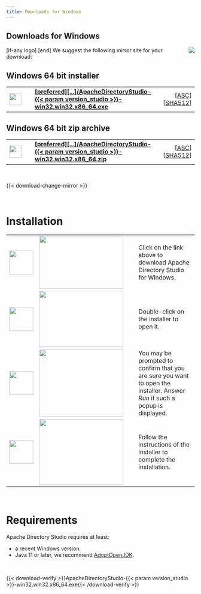 ```yaml
---
title: Downloads for Windows
---
```


## Downloads for Windows

<p>
    [if-any logo]
    <a href="[link]"><img align="right" src="[logo]" border="0" /></a>
    [end]
    We suggest the following mirror site for your download:
</p>

## Windows 64 bit installer

<p>
    <div class="download">
        <table width="100%" class="noBorder">
            <tr>
                <td>
                    <a href="[preferred]directory/studio/{{< param version_studio >}}/ApacheDirectoryStudio-{{< param version_studio >}}-win32.win32.x86_64.exe">
                        <img src="/images/download.png" width="32" height="32" border="0"/>
                    </a>
                </td>
                <td>&nbsp;</td>
                <td>
                    <a href="[preferred]directory/studio/{{< param version_studio >}}/ApacheDirectoryStudio-{{< param version_studio >}}-win32.win32.x86_64.exe">
                        <strong>
                            [preferred]&#91;...&#93;/ApacheDirectoryStudio-{{< param version_studio >}}-win32.win32.x86_64.exe
                        </strong>
                    </a>
                </td>
                <td align="right">
                    [<a href="https://downloads.apache.org/directory/studio/{{< param version_studio >}}/ApacheDirectoryStudio-{{< param version_studio >}}-win32.win32.x86_64.exe.asc">ASC</a>]
                    [<a href="https://downloads.apache.org/directory/studio/{{< param version_studio >}}/ApacheDirectoryStudio-{{< param version_studio >}}-win32.win32.x86_64.exe.sha512">SHA512</a>]
                </td>
            </tr>
        </table>
    </div>
</p>

## Windows 64 bit zip archive

<p>
    <div class="download">
        <table width="100%" class="noBorder">
            <tr>
                <td>
                    <a href="[preferred]directory/studio/{{< param version_studio >}}/ApacheDirectoryStudio-{{< param version_studio >}}-win32.win32.x86_64.zip">
                        <img src="/images/download.png" width="32" height="32" border="0"/>
                    </a>
                </td>
                <td>&nbsp;</td>
                <td>
                    <a href="[preferred]directory/studio/{{< param version_studio >}}/ApacheDirectoryStudio-{{< param version_studio >}}-win32.win32.x86_64.zip">
                        <strong>
                            [preferred]&#91;...&#93;/ApacheDirectoryStudio-{{< param version_studio >}}-win32.win32.x86_64.zip
                        </strong>
                    </a>
                </td>
                <td align="right">
                    [<a href="https://downloads.apache.org/directory/studio/{{< param version_studio >}}/ApacheDirectoryStudio-{{< param version_studio >}}-win32.win32.x86_64.zip.asc">ASC</a>]
                    [<a href="https://downloads.apache.org/directory/studio/{{< param version_studio >}}/ApacheDirectoryStudio-{{< param version_studio >}}-win32.win32.x86_64.zip.sha512">SHA512</a>]
                </td>
            </tr>
        </table>
    </div>
</p>

<p>&nbsp;</p>

{{< download-change-mirror >}}

<p>&nbsp;</p>

# Installation
                    
<p>
    <table class="noBorder">
        <tr>
            <td width="64" height="64"><img src="/images/figure_1.gif" width="64" height="64"/></td>
            <td><img src="images/installation_windows_1.jpg" width="225" height="141"/></td>
            <td>&nbsp;&nbsp;</td>
            <td>Click on the link above to download Apache Directory Studio for Windows.</td>
        </tr>
        <tr>
            <td width="64" height="64"><img src="/images/figure_2.gif" width="64" height="64"/></td>
            <td><img src="images/installation_windows_2.jpg" width="225" height="150"/></td>
            <td>&nbsp;&nbsp;</td>
            <td>Double-click on the installer to open it.</td>
        </tr>
        <tr>
            <td width="64" height="64"><img src="/images/figure_3.gif" width="64" height="64"/></td>
            <td><img src="images/installation_windows_3.jpg" width="225" height="180"/></td>
            <td>&nbsp;&nbsp;</td>
            <td>You may be prompted to confirm that you are sure you want to open the installer. Answer <em>Run</em> if such a popup is displayed.</td>
        </tr>
        <tr>
            <td width="64" height="64"><img src="/images/figure_4.gif" width="64" height="64"/></td>
            <td><img src="images/installation_windows_4.jpg" width="225" height="176"/></td>
            <td>&nbsp;&nbsp;</td>
            <td>Follow the instructions of the installer to complete the installation.</td>
        </tr>
    </table>
</p>

<p>&nbsp;</p>

# Requirements

Apache Directory Studio requires at least:

* a recent Windows version.
* Java 11 or later, we recommend [AdoptOpenJDK](https://adoptopenjdk.net/).

<p>&nbsp;</p>

{{< download-verify >}}ApacheDirectoryStudio-{{< param version_studio >}}-win32.win32.x86_64.exe{{< /download-verify >}}
